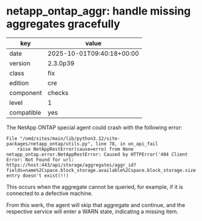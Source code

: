 [//]: # (werk v2)
# netapp_ontap_aggr: handle missing aggregates gracefully

key        | value
---------- | ---
date       | 2025-10-01T09:40:18+00:00
version    | 2.3.0p39
class      | fix
edition    | cre
component  | checks
level      | 1
compatible | yes

The NetApp ONTAP special agent could crash with the following error:

    File "/omd/sites/main/lib/python3.12/site-packages/netapp_ontap/utils.py", line 78, in on_api_fail
        raise NetAppRestError(cause=erro) from None
    netapp_ontap.error.NetAppRestError: Caused by HTTPError('404 Client Error: Not Found for url: https://host:443/api/storage/aggregates/aggr_id?fields=name%2Cspace.block_storage.available%2Cspace.block_storage.size'): entry doesn't exist(!!)

This occurs when the aggregate cannot be queried, for example, if it is connected to a defective machine.

From this werk, the agent will skip that aggregate and continue,
and the respective service will enter a WARN state, indicating a missing item.
